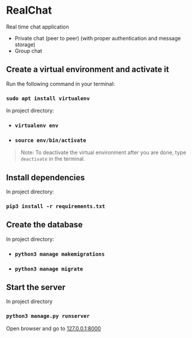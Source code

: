 # RealChat
Real time chat application

+ Private chat (peer to peer) (with proper authentication and message storage)
+ Group chat

## Create a virtual environment and activate it

Run the following command in your terminal:
### `sudo apt install virtualenv`

In project directory:
+ ### `virtualenv env`
+ ### `source env/bin/activate`

> Note: To deactivate the virtual environment after you are done, type `deactivate` in the terminal.

## Install dependencies
In project directory:
### `pip3 install -r requirements.txt`

## Create the database
In project directory:

+ ### `python3 manage makemigrations`
+ ### `python3 manage migrate`

## Start the server
In project directory
### `python3 manage.py runserver`

Open browser and go to [127.0.0.1:8000](http://127.0.0.1:8000)

